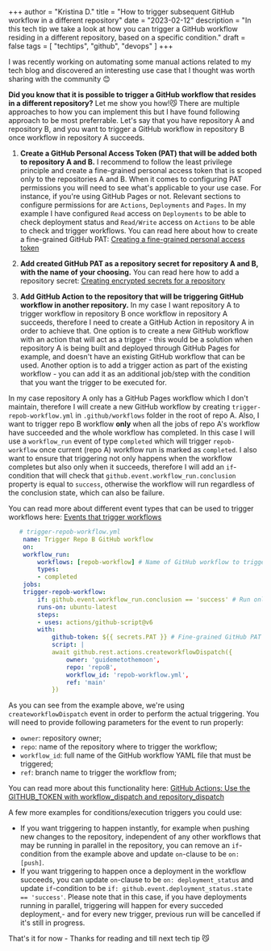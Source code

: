 +++
author = "Kristina D."
title = "How to trigger subsequent GitHub workflow in a different repository"
date = "2023-02-12"
description = "In this tech tip we take a look at how you can trigger a GitHub workflow residing in a different repository, based on a specific condition."
draft = false
tags = [
    "techtips",
    "github",
    "devops"
]
+++

I was recently working on automating some manual actions related to my tech blog and discovered an interesting use case that I thought was worth sharing with the community 😊

**Did you know that it is possible to trigger a GitHub workflow that resides in a different repository?** Let me show you how!😼
There are multiple approaches to how you can implement this but I have found following approach to be most preferrable. Let's say that you have repository A and repository B, and you want to trigger a GitHub workflow in repository B once workflow in repository A succeeds.

1. **Create a GitHub Personal Access Token (PAT) that will be added both to repository A and B.** I recommend to follow the least privilege principle and create a fine-grained personal access token that is scoped only to the repositories A and B. When it comes to configuring PAT permissions you will need to see what's applicable to your use case. For instance, if you're using GitHub Pages or not. Relevant sections to configure permissions for are ```Actions```, ```Deployments``` and ```Pages```. In my example I have configured ```Read``` access on ```Deployments``` to be able to check deployment status and ```Read/Write``` access on ```Actions``` to be able to check and trigger workflows. You can read here about how to create a fine-grained GitHub PAT: [Creating a fine-grained personal access token](https://docs.github.com/en/authentication/keeping-your-account-and-data-secure/creating-a-personal-access-token#creating-a-fine-grained-personal-access-token)

2. **Add created GitHub PAT as a repository secret for repository A and B, with the name of your choosing.** You can read here how to add a repository secret: [Creating encrypted secrets for a repository](https://docs.github.com/en/actions/security-guides/encrypted-secrets#creating-encrypted-secrets-for-a-repository)

3. **Add GitHub Action to the repository that will be triggering GitHub workflow in another repository.** In my case I want repository A to trigger workflow in repository B once workflow in repository A succeeds, therefore I need to create a GitHub Action in repository A in order to achieve that. One option is to create a new GitHub workflow with an action that will act as a trigger - this would be a solution when repository A is being built and deployed through GitHub Pages for example, and doesn't have an existing GitHub workflow that can be used. Another option is to add a trigger action as part of the existing workflow - you can add it as an additional job/step with the condition that you want the trigger to be executed for.

In my case repository A only has a GitHub Pages workflow which I don't maintain, therefore I will create a new GitHub workflow by creating ```trigger-repob-workflow.yml``` in ```.github/workflows``` folder in the root of repo A. Also, I want to trigger repo B workflow **only** when all the jobs of repo A's workflow have succeeded and the whole workflow has completed. In this case I will use a ```workflow_run``` event of type ```completed``` which will trigger ```repob-workflow``` once current (repo A) workflow run is marked as ```completed```. I also want to ensure that triggering not only happens when the workflow completes but also only when it succeeds, therefore I will add an ```if```-condition that will check that ```github.event.workflow_run.conclusion``` property is equal to ```success```, otherwise the workflow will run regardless of the conclusion state, which can also be failure.

You can read more about different event types that can be used to trigger workflows here: [Events that trigger workflows](https://docs.github.com/en/actions/using-workflows/events-that-trigger-workflows)

```yml
   # trigger-repob-workflow.yml
    name: Trigger Repo B GitHub workflow
    on:
    workflow_run:
        workflows: [repob-workflow] # Name of GitHub workflow to trigger in target repository
        types:
        - completed
    jobs:
    trigger-repob-workflow:
        if: github.event.workflow_run.conclusion == 'success' # Run only when workflow run has succeeded, i.e. all jobs have succeeded
        runs-on: ubuntu-latest
        steps:
        - uses: actions/github-script@v6
        with:
            github-token: ${{ secrets.PAT }} # Fine-grained GitHub PAT that was saved as repository secret
            script: |
            await github.rest.actions.createworkflowDispatch({
                owner: 'guidemetothemoon',
                repo: 'repoB',
                workflow_id: 'repob-workflow.yml',
                ref: 'main'
            })
```

As you can see from the example above, we're using ```createworkflowDispatch``` event in order to perform the actual triggering. You will need to provide following parameters for the event to run properly:

- ```owner```: repository owner;
- ```repo```: name of the repository where to trigger the workflow;
- ```workflow_id```: full name of the GitHub workflow YAML file that must be triggered;
- ```ref```: branch name to trigger the workflow from;

You can read more about this functionality here: [GitHub Actions: Use the GITHUB_TOKEN with workflow_dispatch and repository_dispatch](https://github.blog/changelog/2022-09-08-github-actions-use-github_token-with-workflow_dispatch-and-repository_dispatch/)

A few more examples for conditions/execution triggers you could use:

- If you want triggering to happen instantly, for example when pushing new changes to the repository, independent of any other workflows that may be running in parallel in the repository, you can remove an ```if```-condition from the example above and update ```on```-clause to be ```on: [push]```.
- If you want triggering to happen once a deployment in the workflow succeeds, you can update ```on```-clause to be ```on: deployment_status``` and update ```if```-condition to be ```if: github.event.deployment_status.state == 'success'```. Please note that in this case, if you have deployments running in parallel, triggering will happen for every succeded deployment,- and for every new trigger, previous run will be cancelled if it's still in progress.

That\'s it for now - Thanks for reading and till next tech tip 😼
